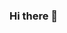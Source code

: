### Hi there 👋

<!--
**IamNotBadAtMath/IamNotBadAtMath** is a ✨ _special_ ✨ repository because its `README.md` (this file) appears on your GitHub profile.

Here are some ideas to get you started:

This site is developed to help student with free mathematics resources.
-->
